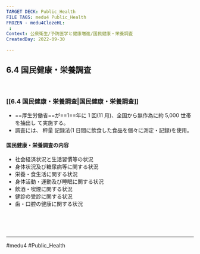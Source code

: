```yaml
---
TARGET DECK: Public_Health
FILE TAGS: medu4 Public_Health
FROZEN - medu4ClozeHL:
 : 
Context: 公衆衛生/予防医学と健康増進/国民健康・栄養調査
CreatedDay: 2022-09-30

---
```


## 6.4 国民健康・栄養調査

<br>


### [[6.4 国民健康・栄養調査|国民健康・栄養調査]]
- ==厚生労働省==が==1==年に 1 回(11 月)、全国から無作為に約 5,000 世帯 を抽出し て実施する。
- 調査には、 秤量 記録法(1 日間に飲食した食品を個々に測定・記録)を使用。
#### 国民健康・栄養調査の内容
- 社会経済状況と生活習慣等の状況
- 身体状況及び糖尿病等に関する状況
- 栄養・食生活に関する状況
- 身体活動・運動及び睡眠に関する状況
- 飲酒・喫煙に関する状況
- 健診の受診に関する状況
- 歯・口腔の健康に関する状況
<!--ID: 1664685324671-->






<br><br><br>

---
#medu4 #Public_Health
